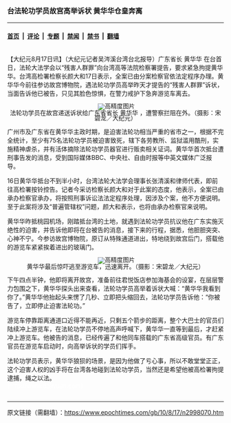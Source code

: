 ### 台法轮功学员故宫高举诉状 黄华华仓皇奔离

---

#### [首页](../../../..?n2998070) &nbsp;|&nbsp; [评论](../../../../../epoch-comment?n2998070) &nbsp;|&nbsp; [专题](../../../../../epoch-special?n2998070) &nbsp;|&nbsp; [禁闻](../../../../../epoch-news?n2998070) &nbsp;|&nbsp; [禁书](../../../../../books?n2998070) &nbsp;|&nbsp; [翻墙](https://github.com/gfw-breaker/nogfw/blob/master/README.md?n2998070)


<div class="column" id="artbody" itemprop="articleBody">
 <!-- article content begin -->
 <p>
  【大纪元8月17日讯】（大纪元记者吴涔溪台湾台北报导）广东省长
  <ok href="https://www.epochtimes.com/gb/tag/%E9%BB%84%E5%8D%8E%E5%8D%8E.html">
   黄华华
  </ok>
  在台首日，法轮大法学会以“残害人群罪”向台湾高等法院检察署提告，要求紧急拘提黄华华。台湾高检署检察长颜大和17日表示，全案已由分案检察官依法定程序办理。黄华华今前往参访故宫博物院，遇法轮功学员高举昨天才提告的“残害人群罪”诉状，当面告诉他已被告，只见其脸色惊惧，在警力戒护下急奔游览车离去。
 </p>
 <p>
  <!--image v 1.0-->
 </p>
 <div style="line-height: 90%; text-align: center;">
  <ok href=" https://i.epochtimes.com/assets/uploads/2016/04/1008170736021538-450x316.jpg" rel="noreferrer noopener" target="_blank">
   <img alt="" class="size-medium wp-image-7661005" src="https://i.epochtimes.com/assets/uploads/2016/04/1008170736021538-450x316.jpg" title=""/>
  </ok>
  <img alt="高精度图片" border="0" src="//www.epochtimes.com/images/highRes.jpg">
   <br/>
   <span class="bn12">
    法轮功学员在故宫递送诉状给广东省省长
    <ok href="https://www.epochtimes.com/gb/tag/%E9%BB%84%E5%8D%8E%E5%8D%8E.html">
     黄华华
    </ok>
    ，遭警察拦阻在外。（摄影：宋碧龙／大纪元）
   </span>
  </img>
 </div>
 <p>
  <!-- -->
 </p>
 <p>
  广州市及广东省在黄华华主政时期，是迫害法轮功相当严重的省市之一，根据不完全统计，至少有75名法轮功学员被迫害致死，辖下各劳教所、监狱滥用酷刑，实施精神虐杀，并有活体摘除法轮功学员器官进行贩卖相关证词。黄华华首次抵台遭刑事告发的消息，受到国际媒体BBC、中央社、自由时报等中英文媒体广泛报导。
 </p>
 <p>
  16日黄华华抵台不到半小时，台湾法轮大法学会理事长张清溪和律师代表，即前往高检署按铃控告。记者今采访检察长颜大和对于此案的态度，他表示，全案已由承办检察官承办，将按照刑事诉讼法法定程序处理，因涉及个案，他不方便说明。至于此案将涉及“普遍管辖权”问题，颜大和表示，也将由承办检察官来说明。
 </p>
 <p>
  黄华华昨抵桃园机场，刚踏抵台湾的土地，就遇到法轮功学员抗议他在广东实施灭绝性的迫害，并告诉他即将在台被告的消息，接下来的行程，据悉，他胆胆突突、心神不宁。今参访故宫博物院，原订从特殊通道进出，特地绕到故宫后门，搭载他的游览车紧紧挨着进出的玻璃门。
 </p>
 <p>
  <!--image v 1.0-->
 </p>
 <div style="line-height: 90%; text-align: center;">
  <ok href=" https://i.epochtimes.com/assets/uploads/2016/04/1008170736041538-450x300.jpg" rel="noreferrer noopener" target="_blank">
   <img alt="" class="size-medium wp-image-7661006" src="https://i.epochtimes.com/assets/uploads/2016/04/1008170736041538-450x300.jpg" title=""/>
  </ok>
  <img alt="高精度图片" border="0" src="//www.epochtimes.com/images/highRes.jpg">
   <br/>
   <span class="bn12">
    黄华华最后惊吓逃至游览车，迅速离开。（摄影：宋碧龙／大纪元）
   </span>
  </img>
 </div>
 <p>
  <!-- -->
 </p>
 <p>
  下午四点半钟，他即将离开故宫，准备前往君悦饭店参加海基会的设宴，在层层警力包围之下，黄华华探头出来查看，法轮功学员高举着诉状大喊：“黄华华我看到你了。”黄华华他抬起头来愣了几秒、立即把头缩回去，法轮功学员告诉他：“你被告了，立即停止迫害法轮功。”
 </p>
 <p>
  游览车停靠距离通道口近得不能再近，只剩五个箭步的距离，整个大巴士的官员们陆续冲上游览车，在法轮功学员不停地高声呼喊下，黄华华一直等到最后，才赶紧冲上游览车。他被告的消息，已经传遍了和他同车搭载的广东省高级官员。有广东官员在游览车启动时，向高举诉状的学员们挥手。
 </p>
 <p>
  法轮功学员表示，黄华华狼狈的场景，是因为他做了亏心事，所以不敢堂堂正正，这个迫害人权的凶手将在台湾各地碰到法轮功学员，当然还是希望他被高检署拘提逮捕，绳之以法。
  <br/>
  <font color="#ffffff">
   (http://www.dajiyuan.com)
  </font>
 </p>
 <!-- article content end -->
</div>


---

原文链接（需翻墙）：https://www.epochtimes.com/gb/10/8/17/n2998070.htm